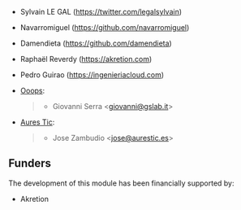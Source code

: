 - Sylvain LE GAL (<https://twitter.com/legalsylvain>)

- Navarromiguel (<https://github.com/navarromiguel>)

- Damendieta (<https://github.com/damendieta>)

- Raphaël Reverdy (<https://akretion.com>)

- Pedro Guirao (<https://ingenieriacloud.com>)

- [Ooops](https://www.ooops404.com):

  > - Giovanni Serra \<<giovanni@gslab.it>\>

- [Aures Tic](https://aurestic.es):

  > - Jose Zambudio \<<jose@aurestic.es>\>

## Funders

The development of this module has been financially supported by:

- Akretion

